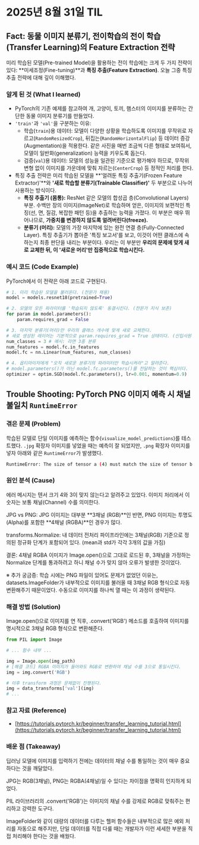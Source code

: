 # 2025년 8월 31일 TIL

## Fact: 동물 이미지 분류기, 전이학습의 전이 학습(Transfer Learning)의 Feature Extraction 전략

미리 학습된 모델(Pre-trained Model)을 활용하는 전이 학습에는 크게 두 가지 전략이 있다: **미세조정(Fine-tuning)**과 **특징 추출(Feature Extraction)**. 오늘 그중 특징 추출 전략에 대해 깊이 이해했다.

### 알게 된 것 (What I learned)
 - PyTorch의 기존 예제를 참고하여 개, 고양이, 토끼, 햄스터의 이미지를 분류하는 간단한 동물 이미지 분류기를 만들었다.
 - `'train'`과 `'val'`을 구분하는 이유:
   + 학습(`train`)용 데이터: 모델이 다양한 상황을 학습하도록 이미지를 무작위로 자르고(`RandomResizedCrop`), 뒤집는(`RandomHorizontalFlip`) 등 데이터 증강(Augmentation)을 적용한다. 같은 사진을 매번 조금씩 다른 형태로 보여줘서, 모델이 일반화(generalization) 능력을 키우도록 돕는다.
   + 검증(`val`)용 데이터: 모델의 성능을 일관된 기준으로 평가해야 하므로, 무작위 변형 없이 이미지를 가운데에 맞춰 자르는(`CenterCrop`) 등 정적인 처리를 한다.
 - 특징 추출 전략은 미리 학습된 모델을 **'얼려둔 특징 추출기(Frozen Feature Extractor)'**와 **'새로 학습할 분류기(Trainable Classifier)'** 두 부분으로 나누어 사용하는 방식이다.
   + **특징 추출기 (몸통):** ResNet 같은 모델의 합성곱 층(Convolutional Layers) 부분. 수백만 장의 이미지(ImageNet)로 학습하며 얻은, 이미지의 보편적인 특징(선, 면, 질감, 복잡한 패턴 등)을 추출하는 능력을 가졌다. 이 부분은 매우 뛰어나므로, **가중치를 변경하지 않도록 얼려버린다(freeze).**
   + **분류기 (머리):** 모델의 가장 마지막에 있는 완전 연결 층(Fully-Connected Layer). 특징 추출기가 뽑아준 '특징 보고서'를 보고, 이것이 어떤 클래스에 속하는지 최종 판단을 내리는 부분이다. 우리는 이 부분만 **우리의 문제에 맞게 새로 교체한 뒤, 이 '새로운 머리'만 집중적으로 학습시킨다.**

### 예시 코드 (Code Example)

PyTorch에서 이 전략은 아래 코드로 구현된다.

```python
# 1. 미리 학습된 모델을 불러온다. (전문가 채용)
model = models.resnet18(pretrained=True)

# 2. 모델의 모든 파라미터를 '학습되지 않도록' 동결시킨다. (전문가 지식 보존)
for param in model.parameters():
    param.requires_grad = False

# 3. 마지막 분류기(머리)만 우리의 클래스 개수에 맞게 새로 교체한다.
# 새로 생성된 레이어는 기본적으로 param.requires_grad = True 상태이다. (신입사원 채용)
num_classes = 3 # 예시: 라면 3종 분류
num_features = model.fc.in_features
model.fc = nn.Linear(num_features, num_classes)

# 4. 옵티마이저에게 "오직 새로운 분류기의 파라미터만 학습시켜라"고 알려준다.
# model.parameters()가 아닌 model.fc.parameters()를 전달하는 것이 핵심이다.
optimizer = optim.SGD(model.fc.parameters(), lr=0.001, momentum=0.9)
```


## Trouble Shooting: PyTorch PNG 이미지 예측 시 채널 불일치 `RuntimeError`

### 겪은 문제 (Problem)

학습된 모델로 단일 이미지를 예측하는 함수(`visualize_model_predictions`)를 테스트했다. `.jpg` 확장자 이미지를 넣었을 때는 예측이 잘 되었지만, `.png` 확장자 이미지를 넣자 아래와 같은 `RuntimeError`가 발생했다.

```bash
RuntimeError: The size of tensor a (4) must match the size of tensor b (3) at non-singleton dimension 0
```

### 원인 분석 (Cause)
에러 메시지는 텐서 크기 4와 3이 맞지 않는다고 알려주고 있었다. 이미지 처리에서 이 숫자는 보통 채널(Channel) 수를 의미한다.

JPG vs PNG: JPG 이미지는 대부분 **3채널 (RGB)**인 반면, PNG 이미지는 투명도(Alpha)를 포함한 **4채널 (RGBA)**인 경우가 많다.

transforms.Normalize: 내 데이터 전처리 파이프라인에는 3채널(RGB) 기준으로 정의된 정규화 단계가 포함되어 있다. (mean과 std가 각각 3개의 값을 가짐)

결론: 4채널 RGBA 이미지가 Image.open()으로 그대로 로드된 후, 3채널을 가정하는 Normalize 단계를 통과하려고 하니 채널 수가 맞지 않아 오류가 발생한 것이었다.

※ 추가 궁금증: 학습 시에는 PNG 파일이 있어도 문제가 없었던 이유는, datasets.ImageFolder가 내부적으로 이미지를 불러올 때 3채널 RGB 형식으로 자동 변환해주기 때문이었다. 수동으로 이미지를 하나씩 열 때는 이 과정이 생략된다.

### 해결 방법 (Solution)
Image.open()으로 이미지를 연 직후, .convert('RGB') 메소드를 호출하여 이미지를 명시적으로 3채널 RGB 형식으로 변환해준다.
```python
from PIL import Image

# ... 함수 내부 ...

img = Image.open(img_path)
# [해결 코드] RGBA 이미지가 들어와도 RGB로 변환하여 채널 수를 3으로 통일시킨다.
img = img.convert('RGB') 

# 이후 transform 과정은 문제없이 진행된다.
img = data_transforms['val'](img) 
# ...
```
### 참고 자료 (Reference)
- [https://tutorials.pytorch.kr/beginner/transfer_learning_tutorial.html](https://tutorials.pytorch.kr/beginner/transfer_learning_tutorial.html)

### 배운 점 (Takeaway)
딥러닝 모델에 이미지를 입력하기 전에는 데이터의 채널 수를 통일하는 것이 매우 중요하다는 것을 깨달았다.

JPG는 RGB(3채널), PNG는 RGBA(4채널)일 수 있다는 차이점을 명확히 인지하게 되었다.

PIL 라이브러리의 .convert('RGB')는 이미지의 채널 수를 강제로 RGB로 맞춰주는 편리하고 강력한 도구다.

ImageFolder와 같이 대량의 데이터를 다루는 헬퍼 함수들은 내부적으로 많은 예외 처리를 자동으로 해주지만, 단일 데이터를 직접 다룰 때는 개발자가 이런 세세한 부분을 직접 처리해야 한다는 것을 배웠다.



